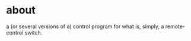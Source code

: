 # about

a (or several versions of a) control program for what is, simply, a remote-control switch. 
